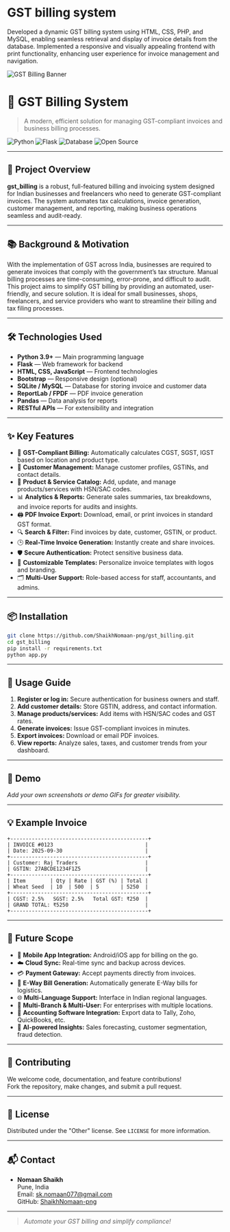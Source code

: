 # GST billing system
Developed a dynamic GST billing system using HTML, CSS, PHP, and MySQL, enabling seamless retrieval and display of invoice details from
the database. Implemented a responsive and visually appealing frontend with print functionality, enhancing user experience for invoice
management and navigation.


![GST Billing Banner](https://images.unsplash.com/photo-1519389950473-47ba0277781c?auto=format&fit=crop&w=1200&q=80)

# 🧾 GST Billing System

> A modern, efficient solution for managing GST-compliant invoices and business billing processes.

![Python](https://img.shields.io/badge/Python-3.9+-blue?logo=python)
![Flask](https://img.shields.io/badge/Flask-Framework-lightgrey?logo=flask)
![Database](https://img.shields.io/badge/Database-SQLite%20%7C%20MySQL-green?logo=database)
![Open Source](https://img.shields.io/badge/Open%20Source-Yes-important?logo=github)

---

## 🚀 Project Overview

**gst_billing** is a robust, full-featured billing and invoicing system designed for Indian businesses and freelancers who need to generate GST-compliant invoices. The system automates tax calculations, invoice generation, customer management, and reporting, making business operations seamless and audit-ready.

---

## 📚 Background & Motivation

With the implementation of GST across India, businesses are required to generate invoices that comply with the government’s tax structure. Manual billing processes are time-consuming, error-prone, and difficult to audit. This project aims to simplify GST billing by providing an automated, user-friendly, and secure solution. It is ideal for small businesses, shops, freelancers, and service providers who want to streamline their billing and tax filing processes.

---

## 🛠️ Technologies Used

- **Python 3.9+** — Main programming language
- **Flask** — Web framework for backend
- **HTML, CSS, JavaScript** — Frontend technologies
- **Bootstrap** — Responsive design (optional)
- **SQLite / MySQL** — Database for storing invoice and customer data
- **ReportLab / FPDF** — PDF invoice generation
- **Pandas** — Data analysis for reports
- **RESTful APIs** — For extensibility and integration

---

## ✨ Key Features

- 🧾 **GST-Compliant Billing:** Automatically calculates CGST, SGST, IGST based on location and product type.
- 👤 **Customer Management:** Manage customer profiles, GSTINs, and contact details.
- 🛒 **Product & Service Catalog:** Add, update, and manage products/services with HSN/SAC codes.
- 📊 **Analytics & Reports:** Generate sales summaries, tax breakdowns, and invoice reports for audits and insights.
- 🖨️ **PDF Invoice Export:** Download, email, or print invoices in standard GST format.
- 🔍 **Search & Filter:** Find invoices by date, customer, GSTIN, or product.
- 🕒 **Real-Time Invoice Generation:** Instantly create and share invoices.
- 🛡️ **Secure Authentication:** Protect sensitive business data.
- 📝 **Customizable Templates:** Personalize invoice templates with logos and branding.
- 🗂️ **Multi-User Support:** Role-based access for staff, accountants, and admins.

---

## 📦 Installation

```bash
git clone https://github.com/ShaikhNomaan-png/gst_billing.git
cd gst_billing
pip install -r requirements.txt
python app.py
```

---

## 🎯 Usage Guide

1. **Register or log in:** Secure authentication for business owners and staff.
2. **Add customer details:** Store GSTIN, address, and contact information.
3. **Manage products/services:** Add items with HSN/SAC codes and GST rates.
4. **Generate invoices:** Issue GST-compliant invoices in minutes.
5. **Export invoices:** Download or email PDF invoices.
6. **View reports:** Analyze sales, taxes, and customer trends from your dashboard.

---

## 📸 Demo

*Add your own screenshots or demo GIFs for greater visibility.*

---

## 💡 Example Invoice

```
+---------------------------------------------+
| INVOICE #0123                              |
| Date: 2025-09-30                           |
+---------------------------------------------+
| Customer: Raj Traders                      |
| GSTIN: 27ABCDE1234F1Z5                     |
+---------------------------------------------+
| Item        | Qty | Rate | GST (%) | Total |
| Wheat Seed  | 10  | 500  | 5       | 5250  |
+---------------------------------------------+
| CGST: 2.5%   SGST: 2.5%   Total GST: ₹250  |
| GRAND TOTAL: ₹5250                         |
+---------------------------------------------+
```

---

## 🔮 Future Scope

- 📱 **Mobile App Integration:** Android/iOS app for billing on the go.
- ☁️ **Cloud Sync:** Real-time sync and backup across devices.
- 💳 **Payment Gateway:** Accept payments directly from invoices.
- 🧾 **E-Way Bill Generation:** Automatically generate E-Way bills for logistics.
- 🌐 **Multi-Language Support:** Interface in Indian regional languages.
- 🏢 **Multi-Branch & Multi-User:** For enterprises with multiple locations.
- 🔗 **Accounting Software Integration:** Export data to Tally, Zoho, QuickBooks, etc.
- 🤖 **AI-powered Insights:** Sales forecasting, customer segmentation, fraud detection.

---

## 🤝 Contributing

We welcome code, documentation, and feature contributions!  
Fork the repository, make changes, and submit a pull request.

---

## 📄 License

Distributed under the "Other" license. See `LICENSE` for more information.

---

## 📬 Contact

- **Nomaan Shaikh**  
  Pune, India  
  Email: sk.nomaan077@gmail.com  
  GitHub: [ShaikhNomaan-png](https://github.com/ShaikhNomaan-png)

---

> *Automate your GST billing and simplify compliance!*

